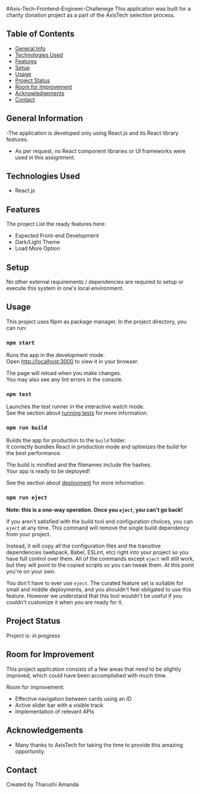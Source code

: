 #Axis-Tech-Frontend-Engineer-Challenege
This application was built for a charity donation project as a part of the AxisTech selection process.

## Table of Contents
* [General Info](#general-information)
* [Technologies Used](#technologies-used)
* [Features](#features)
* [Setup](#setup)
* [Usage](#usage)
* [Project Status](#project-status)
* [Room for Improvement](#room-for-improvement)
* [Acknowledgements](#acknowledgements)
* [Contact](#contact)
<!-- * [License](#license) -->

## General Information
-The application is developed only using React.js and its React library features. 
- As per request, no React component libraries or UI frameworks were used in this assignment.
<!-- You don't have to answer all the questions - just the ones relevant to your project. -->


## Technologies Used
- React.js


## Features
The project 
List the ready features here:
- Expected Front-end Development
- Dark/Light Theme
- Load More Option


## Setup
No other external requirements / dependencies are required to setup or execute this system in one's local environment.


## Usage
This project uses Npm as package manager.
In the project directory, you can run:

### `npm start`

Runs the app in the development mode.\
Open [http://localhost:3000](http://localhost:3000) to view it in your browser.

The page will reload when you make changes.\
You may also see any lint errors in the console.

### `npm test`

Launches the test runner in the interactive watch mode.\
See the section about [running tests](https://facebook.github.io/create-react-app/docs/running-tests) for more information.

### `npm run build`

Builds the app for production to the `build` folder.\
It correctly bundles React in production mode and optimizes the build for the best performance.

The build is minified and the filenames include the hashes.\
Your app is ready to be deployed!

See the section about [deployment](https://facebook.github.io/create-react-app/docs/deployment) for more information.

### `npm run eject`

**Note: this is a one-way operation. Once you `eject`, you can't go back!**

If you aren't satisfied with the build tool and configuration choices, you can `eject` at any time. This command will remove the single build dependency from your project.

Instead, it will copy all the configuration files and the transitive dependencies (webpack, Babel, ESLint, etc) right into your project so you have full control over them. All of the commands except `eject` will still work, but they will point to the copied scripts so you can tweak them. At this point you're on your own.

You don't have to ever use `eject`. The curated feature set is suitable for small and middle deployments, and you shouldn't feel obligated to use this feature. However we understand that this tool wouldn't be useful if you couldn't customize it when you are ready for it.


## Project Status
Project is: _in progress_ 


## Room for Improvement
This project application consists of a few areas that need to be slightly improved, which could have been accomplished with much time.

Room for improvement:
- Effective navigation between cards using an ID
- Active slider bar with a visible track
- Implementation of relevant APIs 


## Acknowledgements

- Many thanks to AxisTech for taking the time to provide this amazing opportunity.


## Contact
Created by Tharushi Amanda
